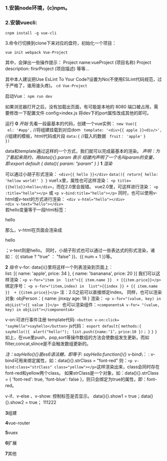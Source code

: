### 1.安装node环境，(c)npm。

### 2.安装vuecli:

`cnpm install -g vue-cli`

3.命令行切换到clone下来对应的盘符，初始化一个项目：

`vue init webpack Vue-Project`

其中，会弹出一些操作提示：
Project name:vueProject   (项目名称)
Project description: firsrProject (项目描述)
等等...

其中本人建议把Use EsLint To Your Code?设置为No(不使用ESLint代码规范，过于严格了，谁用谁头疼)。
`cd Vue-Project `

启动Vue：
`npm run dev`

如果浏览器打开之后，没有加载出页面，有可能是本地的 8080 端口被占用，需要修改一下配置文件 config>index.js 将dev下的port属性改成其他的即可。

运行
**0**
*开始*
先看一段最基本的代码，创建一个vue实例：
`new Vue({`  
 ` el: '#app',`                                                          //将组建挂载到对应dom
` template: '<div>{{ apple }}<div/>',`                     //组建的模板，html代码或片段
    `data:{`                                                               //载入的数据
         ` fruit： 'apple'`
   ` }     `                                  
`})`

data和template通过这样的一个方式，我们就可以完成最基本的渲染。
*声明：为了看起来简约，用data(){}.param 表示 组建内声明了一个名叫param的变量，即:export default {
    data(){
       param: ”param“
    }
}*
**1**
*渲染*

可以通过小胡子形式渲染：
`<div>{{ hello }}</div>`
`data(){
    return{
       hello: 'hellow world!'
   }
}`
   vue1.x里，属性也可这样渲染：
   `<p title={{hello}}>hello</div>`，而在2.0里会报错。
   vue2.0里，可这样进行渲染：
  `<p :title="hello"></p>` 或 `<p v-bind:title="hello"></p>`
同时，也可以使用v-html或v-text的方式进行渲染：
`<div v-html="hello"></div>`  
`<div v-text="hello"></div>`  
若hello变量等于一段html标签：<p>hello</p> 那么，v-html在页面会渲染成<p>hello</p>；v-text则是hello。
同时，小胡子形式也可以通过一些表达式的形式渲染，诸如：
{{ statue ? "true" ： "false" }}、{{ num + 1 }}等。

**2**
*指令*
v-for:
   data(){}里将这样一个列表渲染到页面上：  
   list: [{
          name: 'apple',
          price: 34
       },
       {
         name: 'bananana',
         price: 20
     }]
我们可以这样渲染：`<p v-for="item in  list">{{ item.name }}  + {{item.price}}</p>`
绑定序号： `<p v-for="(item,index) in  list">{{index }} + {{ item.name }}  + {{item.price}}</p>` 注：2.0之前可以直接绑定index。
同样，也可以渲染对象:
objPerson：{
   name: jinxqy
   age: 18
}
渲染： `<p v-for="(value, key) in objList">{{ value }}</p> `
也可以渲染组件：`<componentsA v-for= "(value, key) in objList"></componentsA>`

v-on:可进行事件注册
 template代码:
 `<button v-on:click= "sayHello">sayhello</button>`
js代码：
`export default{`
    `methods:{`
        `sayHello(){`
          ` alert("hello!");`
         ` list.push({name:‘1’，price:10 })；`
       `}`
   `}`
`}`
如上，在vue里push，pop,sort等操作数组的方法会使数组发生更新。而如filter,concat,slince是不会触发数组更新的。

*注：sayHello(){}是es6语法糖，即等于: sayHello:function(){}*
v-bind\：  :
  v-bind可用来绑定属性，如：data(){}.strClass = "font-red" 则：`<p v-bind:class="strClass" class="yellow"></p>`这样渲染出来，class会同时存在font-red和yellow两个class。
如果strClass是一个对象，如：data(){}.strClass = { 'font-red': true, 'font-blue': false }，则只会绑定为true的属性，即：font-red。

v-if、v-else 、v-show:
控制标签是否显示。
data(){}.show1 = true；data(){}.show2 = true；
<span v-if="show1">111</span><span v-else="paramA">222</span>






**3**组建


**4**vue-router


**5**vuex


**6**扩展


**7**其他
